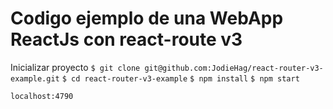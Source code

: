 # Codigo ejemplo de una WebApp ReactJs con react-route v3


Inicializar proyecto
`$ git clone git@github.com:JodieHag/react-router-v3-example.git`
`$ cd react-router-v3-example`
`$ npm install`
`$ npm start`

`localhost:4790`
